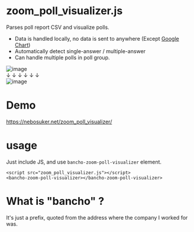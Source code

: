 # zoom_poll_visualizer.js
Parses poll report CSV and visualize polls.

- Data is handled locally, no data is sent to anywhere (Except [Google Chart](https://developers.google.com/chart))
- Automatically detect single-answer / multiple-answer
- Can handle multiple polls in poll group.

![image](https://user-images.githubusercontent.com/9080968/136660363-0713052b-807c-47f8-9806-d27e5ade551a.png)<br>
↓ ↓ ↓ ↓ ↓ ↓ <br>
![image](https://user-images.githubusercontent.com/9080968/136660177-86e7cc2b-dc6f-48c7-b064-a3df0bc807d8.png)

# Demo
https://nebosuker.net/zoom_poll_visualizer/

# usage
Just include JS, and use `bancho-zoom-poll-visualizer` element.
```
<script src="zoom_poll_visualizer.js"></script>
<bancho-zoom-poll-visualizer></bancho-zoom-poll-visualizer>
```

# What is "bancho" ?

It's just a prefix, quoted from the address where the company I worked for was.
